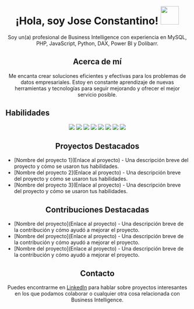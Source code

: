 <!-- Saludo -->
<h1 align="center">
  ¡Hola, soy Jose Constantino! <img src="https://media.giphy.com/media/3ohs7MvxNsT95vTCzu/giphy.gif" width="50px">
</h1>

<p align="center">Soy un(a) profesional de Business Intelligence con experiencia en MySQL, PHP, JavaScript, Python, DAX, Power BI y Dolibarr.</p>

<h2 align="center">Acerca de mí</h2>
<p align="center">Me encanta crear soluciones eficientes y efectivas para los problemas de datos empresariales. Estoy en constante aprendizaje de nuevas herramientas y tecnologías para seguir mejorando y ofrecer el mejor servicio posible.</p>

<!-- Habilidades -->
## Habilidades
<p align="center">
  <img src="https://img.shields.io/badge/Business%20Intelligence%20-%23F37626.svg?&style=for-the-badge&logo=BusinessIntelligence&logoColor=white"/>
  <img src="https://img.shields.io/badge/MySQL-%2300f.svg?&style=for-the-badge&logo=mysql&logoColor=white"/>
  <img src="https://img.shields.io/badge/PHP-%23777BB4.svg?&style=for-the-badge&logo=php&logoColor=white"/>
  <img src="https://img.shields.io/badge/JavaScript-%23323330.svg?&style=for-the-badge&logo=javascript&logoColor=%23F7DF1E"/>
  <img src="https://img.shields.io/badge/Python-%2314354C.svg?&style=for-the-badge&logo=python&logoColor=white"/>
  <img src="https://img.shields.io/badge/DAX-%230076D6.svg?&style=for-the-badge&logo=DAX&logoColor=white"/>
  <img src="https://img.shields.io/badge/Power%20BI-%23F2C811.svg?&style=for-the-badge&logo=PowerBI&logoColor=white"/>
  <img src="https://img.shields.io/badge/Dolibarr-%238B8B8B.svg?&style=for-the-badge&logo=Dolibarr&logoColor=white"/>
</p>

<h2 align="center">Proyectos Destacados</h2>

- [Nombre del proyecto 1](Enlace al proyecto) - Una descripción breve del proyecto y cómo se usaron tus habilidades.
- [Nombre del proyecto 2](Enlace al proyecto) - Una descripción breve del proyecto y cómo se usaron tus habilidades.
- [Nombre del proyecto 3](Enlace al proyecto) - Una descripción breve del proyecto y cómo se usaron tus habilidades.

<h2 align="center">Contribuciones Destacadas</h2>

- [Nombre del proyecto](Enlace al proyecto) - Una descripción breve de la contribución y cómo ayudó a mejorar el proyecto.
- [Nombre del proyecto](Enlace al proyecto) - Una descripción breve de la contribución y cómo ayudó a mejorar el proyecto.
- [Nombre del proyecto](Enlace al proyecto) - Una descripción breve de la contribución y cómo ayudó a mejorar el proyecto.

<h2 align="center">Contacto</h2>
<p align="center">Puedes encontrarme en <a href="Enlace a tu perfil de LinkedIn">LinkedIn</a> para hablar sobre proyectos interesantes en los que podamos colaborar o cualquier otra cosa relacionada con Business Intelligence.</p>
